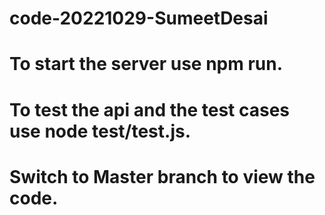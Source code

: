 # code-20221029-SumeetDesai
# To start the server use npm run.
# To test the api and the test cases use node test/test.js.
# Switch to Master branch to view the code.
